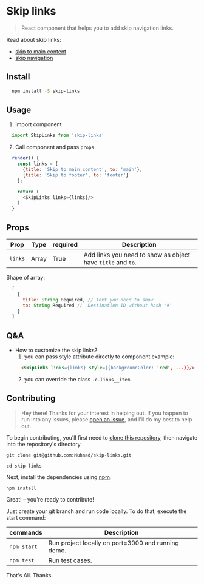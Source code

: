 # Skip links
> React component that helps you to add skip navigation links.

Read about skip links:
- [skip to main content](https://www.w3.org/TR/WCAG20-TECHS/G1.html)
- [skip navigation](https://webaim.org/techniques/skipnav/)


## Install
```bash
  npm install -S skip-links
```

## Usage
1. Import component
```js
  import SkipLinks from 'skip-links'
```
2. Call component and pass `props`
```js
  render() {
    const links = [
      {title: 'Skip to main content', to: 'main'},
      {title: 'Skip to footer', to: 'footer'}
    ];

    return (
      <SkipLinks links={links}/>
    )
  }
```

## Props
Prop            | Type  | required  | Description
--------------- | ---------- | --------- | ----------------------
`links`         | Array     | True     | Add links you need to show as object have `title` and `to`.


Shape of array:
```js
  [
    {
      title: String Required, // Text you need to show
      to: String Required //  Destination ID without hash '#'
    }
  ]
```


## Q&A
- How to customize the skip links?
  1. you can pass style attribute directly to component example:
  ```html
    <SkipLinks links={links} style={{backgroundColor: 'red', ...}}/>
  ```
  2. you can override the class `.c-links__item`


## Contributing

> Hey there! Thanks for your interest in helping out. If you happen to
> run into any issues, please
> [open an issue](https://github.com/Muhnad/skip-links/issues/new),
> and I'll do my best to help out.

To begin contributing, you'll first need to
[clone this repository](https://help.github.com/articles/cloning-a-repository/),
then navigate into the repository's directory.

```
git clone git@github.com:Muhnad/skip-links.git

cd skip-links
```

Next, install the dependencies using [npm](https://www.npmjs.com/).

```
npm install
```
Great! – you're ready to contribute!

Just create your git branch and run code locally. To do that, execute the start command:

commands        | Description
--------------- | ----------
`npm start`     | Run project locally on port=3000 and running demo.
`npm test`     | Run test cases.


That's All. Thanks.
